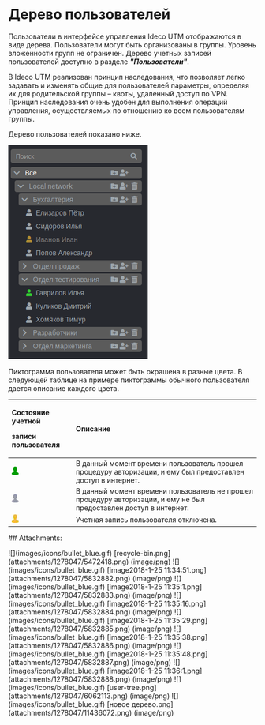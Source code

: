 # Дерево пользователей

Пользователи в интерфейсе управления Ideco UTM отображаются в виде дерева. Пользователи могут быть организованы в группы. Уровень вложенности групп не ограничен. Дерево учетных записей пользователей доступно в разделе _**"Пользователи"**_.

В Ideco UTM реализован принцип наследования, что позволяет легко задавать и изменять общие для пользователей параметры, определяя их для родительской группы – квоты, удаленный доступ по VPN. Принцип наследования очень удобен для выполнения операций управления, осуществляемых по отношению ко всем пользователям группы.

Дерево пользователей показано ниже.

![](../.gitbook/assets/11436072.png)

Пиктограмма пользователя может быть окрашена в разные цвета. В следующей таблице на примере пиктограммы обычного пользователя дается описание каждого цвета.

<table>
  <thead>
    <tr>
      <th style="text-align:left">
        <p>&#x421;&#x43E;&#x441;&#x442;&#x43E;&#x44F;&#x43D;&#x438;&#x435; &#x443;&#x447;&#x435;&#x442;&#x43D;&#x43E;&#x439;</p>
        <p>&#x437;&#x430;&#x43F;&#x438;&#x441;&#x438; &#x43F;&#x43E;&#x43B;&#x44C;&#x437;&#x43E;&#x432;&#x430;&#x442;&#x435;&#x43B;&#x44F;</p>
      </th>
      <th style="text-align:left">&#x41E;&#x43F;&#x438;&#x441;&#x430;&#x43D;&#x438;&#x435;</th>
    </tr>
  </thead>
  <tbody>
    <tr>
      <td style="text-align:left">
        <img src="../.gitbook/assets/5832885.png" alt/>
      </td>
      <td style="text-align:left">&#x412; &#x434;&#x430;&#x43D;&#x43D;&#x44B;&#x439; &#x43C;&#x43E;&#x43C;&#x435;&#x43D;&#x442;
        &#x432;&#x440;&#x435;&#x43C;&#x435;&#x43D;&#x438; &#x43F;&#x43E;&#x43B;&#x44C;&#x437;&#x43E;&#x432;&#x430;&#x442;&#x435;&#x43B;&#x44C;
        &#x43F;&#x440;&#x43E;&#x448;&#x435;&#x43B; &#x43F;&#x440;&#x43E;&#x446;&#x435;&#x434;&#x443;&#x440;&#x443;
        &#x430;&#x432;&#x442;&#x43E;&#x440;&#x438;&#x437;&#x430;&#x446;&#x438;&#x438;,
        &#x438; &#x435;&#x43C;&#x443; &#x431;&#x44B;&#x43B; &#x43F;&#x440;&#x435;&#x434;&#x43E;&#x441;&#x442;&#x430;&#x432;&#x43B;&#x435;&#x43D;
        &#x434;&#x43E;&#x441;&#x442;&#x443;&#x43F; &#x432; &#x438;&#x43D;&#x442;&#x435;&#x440;&#x43D;&#x435;&#x442;.</td>
    </tr>
    <tr>
      <td style="text-align:left">
        <img src="../.gitbook/assets/5832887.png" alt/>
      </td>
      <td style="text-align:left">&#x412; &#x434;&#x430;&#x43D;&#x43D;&#x44B;&#x439; &#x43C;&#x43E;&#x43C;&#x435;&#x43D;&#x442;
        &#x432;&#x440;&#x435;&#x43C;&#x435;&#x43D;&#x438; &#x43F;&#x43E;&#x43B;&#x44C;&#x437;&#x43E;&#x432;&#x430;&#x442;&#x435;&#x43B;&#x44C;
        &#x43D;&#x435; &#x43F;&#x440;&#x43E;&#x448;&#x435;&#x43B; &#x43F;&#x440;&#x43E;&#x446;&#x435;&#x434;&#x443;&#x440;&#x443;
        &#x430;&#x432;&#x442;&#x43E;&#x440;&#x438;&#x437;&#x430;&#x446;&#x438;&#x438;,
        &#x438; &#x435;&#x43C;&#x443; &#x43D;&#x435; &#x431;&#x44B;&#x43B; &#x43F;&#x440;&#x435;&#x434;&#x43E;&#x441;&#x442;&#x430;&#x432;&#x43B;&#x435;&#x43D;
        &#x434;&#x43E;&#x441;&#x442;&#x443;&#x43F; &#x432; &#x438;&#x43D;&#x442;&#x435;&#x440;&#x43D;&#x435;&#x442;.</td>
    </tr>
    <tr>
      <td style="text-align:left">
        <img src="../.gitbook/assets/5832888.png" alt/>
      </td>
      <td style="text-align:left">&#x423;&#x447;&#x435;&#x442;&#x43D;&#x430;&#x44F; &#x437;&#x430;&#x43F;&#x438;&#x441;&#x44C;
        &#x43F;&#x43E;&#x43B;&#x44C;&#x437;&#x43E;&#x432;&#x430;&#x442;&#x435;&#x43B;&#x44F;
        &#x43E;&#x442;&#x43A;&#x43B;&#x44E;&#x447;&#x435;&#x43D;&#x430;.</td>
    </tr>
  </tbody>
</table>

 \#\# Attachments:

 !\[\]\(images/icons/bullet\_blue.gif\) \[recycle-bin.png\]\(attachments/1278047/5472418.png\) \(image/png\) !\[\]\(images/icons/bullet\_blue.gif\) \[image2018-1-25 11:34:51.png\]\(attachments/1278047/5832882.png\) \(image/png\) !\[\]\(images/icons/bullet\_blue.gif\) \[image2018-1-25 11:35:1.png\]\(attachments/1278047/5832883.png\) \(image/png\) !\[\]\(images/icons/bullet\_blue.gif\) \[image2018-1-25 11:35:16.png\]\(attachments/1278047/5832884.png\) \(image/png\) !\[\]\(images/icons/bullet\_blue.gif\) \[image2018-1-25 11:35:29.png\]\(attachments/1278047/5832885.png\) \(image/png\) !\[\]\(images/icons/bullet\_blue.gif\) \[image2018-1-25 11:35:38.png\]\(attachments/1278047/5832886.png\) \(image/png\) !\[\]\(images/icons/bullet\_blue.gif\) \[image2018-1-25 11:35:48.png\]\(attachments/1278047/5832887.png\) \(image/png\) !\[\]\(images/icons/bullet\_blue.gif\) \[image2018-1-25 11:36:1.png\]\(attachments/1278047/5832888.png\) \(image/png\) !\[\]\(images/icons/bullet\_blue.gif\) \[user-tree.png\]\(attachments/1278047/6062113.png\) \(image/png\) !\[\]\(images/icons/bullet\_blue.gif\) \[новое дерево.png\]\(attachments/1278047/11436072.png\) \(image/png\)

